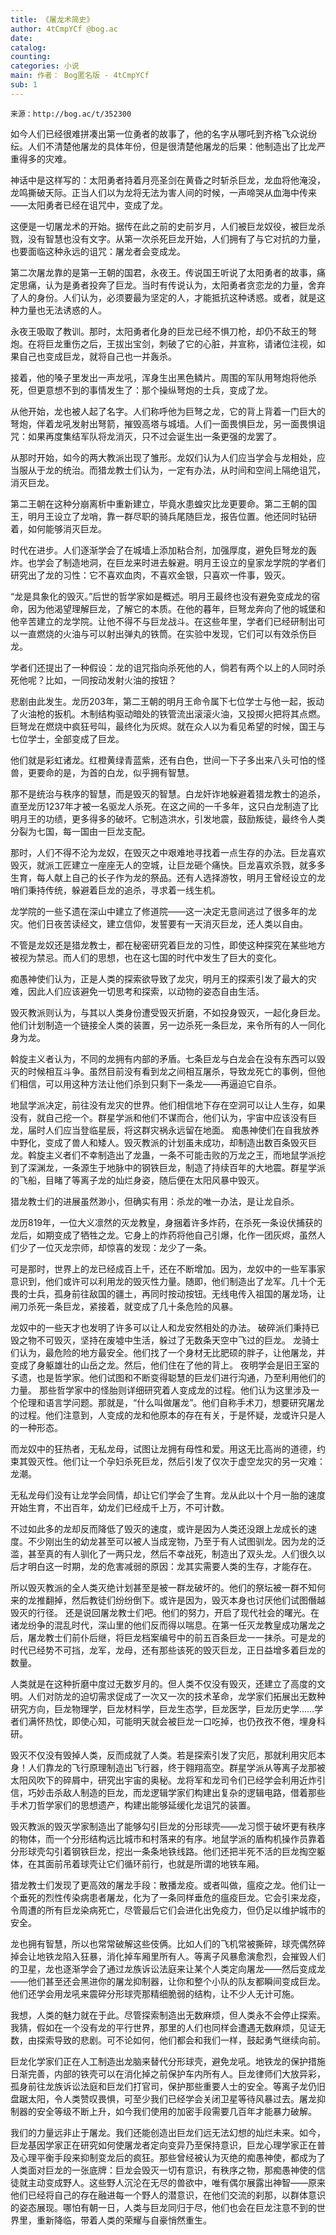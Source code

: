 ```yaml
---
title: 《屠龙术简史》
author: 4tCmpYCf @bog.ac
date: 
catalog: 
counting: 
categories: 小说
main: 作者： Bog匿名版 - 4tCmpYCf
sub: 1
---
```

    来源：http://bog.ac/t/352300

如今人们已经很难拼凑出第一位勇者的故事了，他的名字从哪吒到齐格飞众说纷纭。人们不清楚他屠龙的具体年份，但是很清楚他屠龙的后果：他制造出了比龙严重得多的灾难。

神话中是这样写的：太阳勇者持着月亮圣剑在黄昏之时斩杀巨龙，龙血将他淹没，龙鸣撕破天际。正当人们以为龙将无法为害人间的时候，一声啼哭从血海中传来——太阳勇者已经在诅咒中，变成了龙。

这便是一切屠龙术的开始。据传在此之前的史前岁月，人们被巨龙奴役，被巨龙杀戮，没有智慧也没有文字。从第一次杀死巨龙开始，人们拥有了与它对抗的力量，也要面临这种永远的诅咒：屠龙者会变成龙。

第二次屠龙靠的是第一王朝的国君，永夜王。传说国王听说了太阳勇者的故事，痛定思痛，认为是勇者投奔了巨龙。当时有传说认为，太阳勇者贪恋龙的力量，舍弃了人的身份。人们认为，必须要最为坚定的人，才能抵抗这种诱惑。或者，就是这种力量也无法诱惑的人。

永夜王吸取了教训。那时，太阳勇者化身的巨龙已经不惧刀枪，却仍不敌王的弩炮。在将巨龙重伤之后，王拔出宝剑，刺破了它的心脏，并宣称，请诸位注视，如果自己也变成巨龙，就将自己也一并轰杀。

接着，他的嗓子里发出一声龙吼，浑身生出黑色鳞片。周围的军队用弩炮将他杀死，但更意想不到的事情发生了：那个操纵弩炮的士兵，变成了龙。


从他开始，龙也被人起了名字。人们称呼他为巨弩之龙，它的背上背着一门巨大的弩炮，伴着龙吼发射出弩箭，摧毁高塔与城墙。人们一面畏惧巨龙，另一面畏惧诅咒：如果再度集结军队将龙消灭，只不过会诞生出一条更强的龙罢了。

从那时开始，如今的两大教派出现了雏形。龙奴们认为人们应当学会与龙相处，应当服从于龙的统治。而猎龙教士们认为，一定有办法，从时间和空间上隔绝诅咒，消灭巨龙。

第二王朝在这种分崩离析中重新建立，毕竟水患蝗灾比龙更要命。第二王朝的国王，明月王设立了龙哨，靠一群尽职的骑兵尾随巨龙，报告位置。他还同时钻研着，如何能够消灭巨龙。

时代在进步。人们逐渐学会了在城墙上添加粘合剂，加强厚度，避免巨弩龙的轰炸。也学会了制造地洞，在巨龙来时进去躲避。明月王设立的皇家龙学院的学者们研究出了龙的习性：它不喜欢血肉，不喜欢金银，只喜欢一件事，毁灭。

“龙是具象化的毁灭。”后世的哲学家如是概述。明月王最终也没有避免变成龙的宿命，因为他渴望理解巨龙，了解它的本质。在他的暮年，巨弩龙奔向了他的城堡和他辛苦建立的龙学院。让他不得不与巨龙战斗。在这些年里，学者们已经研制出可以一直燃烧的火油与可以射出弹丸的铁筒。在实验中发现，它们可以有效杀伤巨龙。

学者们还提出了一种假设：龙的诅咒指向杀死他的人，倘若有两个以上的人同时杀死他呢？比如，一同按动发射火油的按钮？

悲剧由此发生。龙历203年，第二王朝的明月王命令属下七位学士与他一起，扳动了火油枪的扳机。木制结构驱动暗处的铁管流出滚滚火油，又投掷火把将其点燃。巨弩龙在燃烧中疯狂号叫，最终化为灰烬。就在众人以为看见希望的时候，国王与七位学士，全部变成了巨龙。

他们就是彩虹诸龙。红橙黄绿青蓝紫，还有白色，世间一下子多出来八头可怕的怪兽，更要命的是，为首的白龙，似乎拥有智慧。

那不是统治与秩序的智慧，而是毁灭的智慧。白龙奸诈地躲避着猎龙教士的追杀，直至龙历1237年才被一名驱龙人杀死。在这之间的一千多年，这只白龙制造了比明月王的功绩，更多得多的破坏。它制造洪水，引发地震，鼓励叛徒，最终令人类分裂为七国，每一国由一巨龙支配。


那时，人们不得不沦为龙奴，在毁灭之中艰难地寻找着一点生存的办法。巨龙喜欢毁灭，就派工匠建立一座座无人的空城，让巨龙砸个痛快。巨龙喜欢杀戮，就多多生育，每人献上自己的长子作为龙的祭品。还有人选择游牧，明月王曾经设立的龙哨们秉持传统，躲避着巨龙的追杀，寻求着一线生机。

龙学院的一些孓遗在深山中建立了修道院——这一决定无意间逃过了很多年的龙灾。他们日夜苦读经文，建立信仰，发誓要有一天消灭巨龙，还人类以自由。

不管是龙奴还是猎龙教士，都在秘密研究着巨龙的习性，即使这种探究在某些地方被视为禁忌。而人们的思想，也在这七国的时代中发生了巨大的变化。

痴愚神使们认为，正是人类的探索欲导致了龙灾，明月王的探索引发了最大的灾难，因此人们应该避免一切思考和探索，以动物的姿态自由生活。

毁灭教派则认为，与其以人类身份遭受毁灭折磨，不如投身毁灭，一起化身巨龙。他们计划制造一个链接全人类的装置，另一边杀死一条巨龙，来令所有的人一同化身为龙。

斡旋主义者认为，不同的龙拥有内部的矛盾。七条巨龙与白龙会在没有东西可以毁灭的时候相互斗争。虽然目前没有看到龙之间相互屠杀，导致龙死亡的事例，但他们相信，可以用这种方法让他们杀到只剩下一条龙——再逼迫它自杀。

地鼠学派决定，前往没有龙灾的世界。他们相信地下存在空洞可以让人生存，如果没有，就自己挖一个。群星学派和他们不谋而合，他们认为，宇宙中应该没有巨龙，届时人们应当登临星辰，将这群灾祸永远留在地面。
痴愚神使们在自我放养中野化，变成了兽人和矮人。毁灭教派的计划虽未成功，却制造出数百条毁灭巨龙。斡旋主义者们不幸制造出了龙蛊，一条不可能击败的万龙之王，而地鼠学派挖到了深渊龙，一条源生于地脉中的钢铁巨龙，制造了持续百年的大地震。群星学派的飞船，目睹了等离子龙的灿烂身姿，随后便在太阳风暴中毁灭。

猎龙教士们的进展虽然渺小，但确实有用：杀龙的唯一办法，是让龙自杀。

龙历819年，一位大义凛然的灭龙教皇，身捆着许多炸药，在杀死一条设伏捕获的龙后，如期变成了牺牲之龙。它身上的炸药将他自己引爆，化作一团灰烬，虽然人们少了一位灭龙宗师，却惊喜的发现：龙少了一条。

可是那时，世界上的龙已经成百上千，还在不断增加。因为，龙奴中的一些军事家意识到，他们或许可以利用龙的毁灭性力量。随即，他们制造出了龙军。几十个无畏的士兵，孤身前往敌国的疆土，再同时按动按钮。无线电传入祖国的屠龙场，让闸刀杀死一条巨龙，紧接着，就变成了几十条危险的风暴。

龙奴中的一些天才也发明了许多可以让人和龙安然相处的办法。
破碎派们秉持已毁之物不可毁灭，坚持在废墟中生活，躲过了无数条天空中飞过的巨龙。
龙骑士们认为，最危险的地方最安全。他们找了一个身材无比肥硕的胖子，让他屠龙，并变成了身躯雄壮的山岳之龙。然后，他们住在了他的背上。
夜明学会是旧王室的孓遗，也是哲学家。他们试图和不断变得聪慧的巨龙们进行沟通，乃至利用他们的力量。
那些哲学家中的怪胎则详细研究着人变成龙的过程。他们认为这里涉及一个伦理和语言学问题。那就是，“什么叫做屠龙”。他们自称手术刀，想要研究屠龙的过程。他们注意到，人变成的龙和他原本的存在有关，于是怀疑，龙或许只是人的一种形态。

而龙奴中的狂热者，无私龙母，试图让龙拥有母性和爱。用这无比高尚的道德，约束其毁灭性。他们让一个孕妇杀死巨龙，然后引发了仅次于虚空龙灾的另一灾难：龙潮。

无私龙母们没有让龙学会同情，却让它们学会了生育。龙从此以十个月一胎的速度开始生育，不出百年，幼龙们已经成千上万，不可计数。

不过如此多的龙却反而降低了毁灭的速度，或许是因为人类还没跟上龙成长的速度。不少刚出生的幼龙甚至可以被人当成宠物，乃至于有人试图驯龙。因为龙的泛滥，甚至真的有人驯化了一两只龙，然后不幸战死，制造出了双头龙。人们很久以后才明白这一时期，龙的危害减弱的原因：龙其实需要人类的生存，才能存在。

所以毁灭教派的全人类灭绝计划甚至是被一群龙破坏的。他们的祭坛被一群不知何来的龙推翻掉，然后教徒们纷纷倒下。或许是因为，毁灭本身也讨厌他们试图僭越毁灭的行径。
还是说回屠龙教士们吧。他们的努力，开启了现代社会的曙光。在诸龙纷争的混乱时代，深山里的他们反而得以喘息。在第一任灭龙教皇成功屠龙之后，屠龙教士们前仆后继，将巨龙档案编号中的前五百条巨龙一一抹杀。可是龙的时代已经势不可挡，龙军，龙母，还有那些该死的毁灭巨龙，正日益增多着巨龙的数量。

人类就是在这种折磨中度过无数岁月的。但人类不仅没有毁灭，还建立了高度的文明。人们对防龙的迫切需求促成了一次又一次的技术革命，龙学家们拓展出无数种研究方向，巨龙物理学，巨龙材料学，巨龙生态学，巨龙医学，巨龙历史学……学者们满怀热忱，即使心知，可能明天就会被巨龙一口吃掉，也仍孜孜不倦，埋身科研。

毁灭不仅没有毁掉人类，反而成就了人类。若是探索引发了灾厄，那就利用灾厄本身！人们靠龙的飞行原理制造出飞行器，终于翱翔高空。群星学派从等离子龙那被太阳风吹下的碎屑中，研究出宇宙的奥秘。龙将军和龙司令们已经学会利用近炸引信，巧妙击杀敌人制造的巨龙，而龙逻辑学家们构建出复杂的逻辑电路，借着那些手术刀哲学家们的思想遗产，构建出能够延缓化龙诅咒的装置。

毁灭教派的毁灭学家制造出了能够勾引巨龙的分形球壳——龙习惯于破坏更有秩序的物体，而一个分形结构远比城市和村落来的有序。地鼠学派的盾构机操作员靠着分形球壳勾引着钢铁巨龙，挖出一条条地铁线路。他们还把半死不活的巨龙掏空躯体，在其面前吊着球壳让它们循环前行，也就是所谓的地铁车厢。

猎龙教士们发现了更高效的屠龙手段：散播龙疫。或者叫做，瘟疫之龙。他们让一个垂死的烈性传染病患者屠龙，化为了一条同样垂危的瘟疫巨龙。它会引来龙疫，令周遭的所有巨龙染病死亡，尽管最后它们会进化出免疫力，但仍足以维护城市的安全。

龙也拥有智慧，所以也常常破解这些伎俩。比如人们的飞机常被撕碎，球壳偶然碎掉会让地铁龙陷入狂暴，消化掉车厢里所有人。等离子风暴愈演愈烈，会摧毁人们的卫星，龙也逐渐学会了通过龙族诉讼法庭来让某个人类定向屠龙——然后变成龙——他们甚至还会黑进你的屠龙抑制器，让你和整个小队的队友都瞬间变成巨龙。他们还学会用龙吼来震碎分形球壳那精细脆弱的结构，让不少人无计可施。


我想，人类的魅力就在于此。尽管探索制造出无数麻烦，但人类永不会停止探索。我猜，假如在一个没有龙的平行世界，那里的人们也同样会遭遇无数麻烦，见证无数，由探索导致的悲剧。可不论如何，他们都会和我们一样，鼓起勇气继续向前。

巨龙化学家们正在人工制造出龙脑来替代分形球壳，避免龙吼。地铁龙的保护措施日渐完善，内部的铁壳可以在消化掉之前保护车内所有人。巨龙律师们大放异彩，孤身前往龙族诉讼法庭和巨龙们打官司，保护那些重要人士的安全。等离子龙仍旧盘踞太阳，令人类赞叹畏惧，可至少我们已经学会关闭卫星等待风暴过去。屠龙抑制器的安全等级不断上升，如今我们使用的加密手段需要几百年才能暴力破解。

我们的力量远非止于屠龙。我们还能创造出巨龙们远无法幻想的灿烂未来。如今，巨龙基因学家正在研究如何使屠龙者定向变异乃至保持意识，巨龙心理学家正在普及心理平衡手段来抑制变龙后的疯狂。那些曾经被认为灭绝的痴愚神使，都成为了人类面对巨龙的一张底牌：巨龙会毁灭一切有意识，有秩序之物，那痴愚神使的信徒就主动变成野人。这些野人沉沦在无尽的兽欲中，唯有偶尔展露出神智——原来他们已经将自己的存在融进每一个野人的潜意识，在他们交流的刹那，以群体意识的姿态展现。哪怕有朝一日，人类与巨龙同归于尽，他们也会在巨龙注意不到的世界里，重新降临，带着人类的荣耀与自豪悄然重生。
